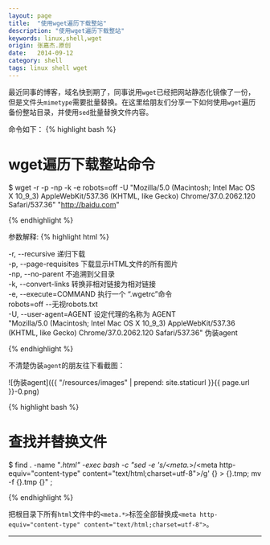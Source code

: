 ```yaml
---
layout: page
title:  "使用wget遍历下载整站"
description: "使用wget遍历下载整站"
keywords: linux,shell,wget
origin: 张嘉杰.原创
date:   2014-09-12
category: shell
tags: linux shell wget
---
```

最近同事的博客，域名快到期了，同事说用`wget`已经把网站静态化镜像了一份，但是文件头`mimetype`需要批量替换。在这里给朋友们分享一下如何使用`wget`遍历备份整站目录，并使用`sed`批量替换文件内容。
<!--more-->

命令如下：
{% highlight bash %}

# wget遍历下载整站命令
$ wget -r -p -np -k -e robots=off -U "Mozilla/5.0 (Macintosh; Intel Mac OS X 10_9_3) AppleWebKit/537.36 (KHTML, like Gecko) Chrome/37.0.2062.120 Safari/537.36" "http://baidu.com"

{% endhighlight %}

参数解释:
{% highlight html %}

-r,		--recursive 递归下载  
-p,		--page-requisites 下载显示HTML文件的所有图片  
-np,		--no-parent 不追溯到父目录  
-k,		--convert-links 转换非相对链接为相对链接  
-e,		--execute=COMMAND 执行一个 “.wgetrc”命令  
robots=off	--无视robots.txt  
-U,		--user-agent=AGENT 设定代理的名称为 AGENT  
"Mozilla/5.0 (Macintosh; Intel Mac OS X 10_9_3) AppleWebKit/537.36 (KHTML, like Gecko) Chrome/37.0.2062.120 Safari/537.36" 伪装agent

{% endhighlight %}

不清楚伪装`agent`的朋友往下看截图：  

![伪装agent]({{ "/resources/images" | prepend: site.staticurl }}{{ page.url }}-0.png)  

{% highlight bash %}

# 查找并替换文件
$ find . -name "*.html" -exec bash -c "sed -e 's/<meta.*>/<meta http-equiv=\"content-type\" content=\"text\/html;charset=utf-8\">/g' {} > {}.tmp; mv -f {}.tmp {}" \;

{% endhighlight %}

把根目录下所有`html`文件中的`<meta.*>`标签全部替换成`<meta http-equiv="content-type" content="text/html;charset=utf-8">`。

-----------------------
